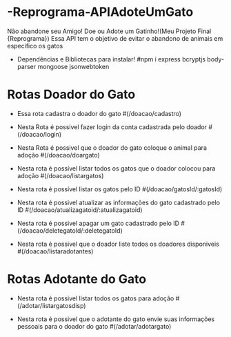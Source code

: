 # -Reprograma-APIAdoteUmGato
Não abandone seu Amigo! Doe ou Adote um Gatinho!(Meu Projeto Final {Reprograma})
Essa API tem o objetivo de evitar o abandono de animais em especifico os gatos

- Dependências e Bibliotecas para instalar!
#npm i express bcryptjs body-parser mongoose jsonwebtoken

# Rotas Doador do Gato 
- Essa rota cadastra o doador do gato 
#(/doacao/cadastro)

- Nesta Rota é possivel fazer login da conta cadastrada pelo doador
#(/doacao/login)

- Nesta  Rota é possivel que o doador do gato coloque o animal para adoção 
#(/doacao/doargato)

- Nesta  rota é possível listar todos os gatos que o doador colocou para adoção 
#(/doacao/listargatos)

- Nesta rota é possível listar os gatos pelo ID
#(/doacao/gatosId/:gatosId)

- Nesta rota é possivel atualizar as informações do gato cadastrado pelo ID
#(/doacao/atualizagatoid/:atualizagatoid)

- Nesta rota é possivel apagar um gato cadastrado pelo ID
#(/doacao/deletegatoId/:deletegatoId)

- Nesta rota é possivel que o doador liste todos os doadores disponiveis 
#(/doacao/listaradotantes)

# Rotas Adotante do Gato
- Nesta rota é possivel listar todos os gatos para adoção
#(/adotar/listargatosdisp)

- Nesta rota é possivel que o adotante do gato envie suas informações pessoais para o doador do gato
#(/adotar/adotargato)





